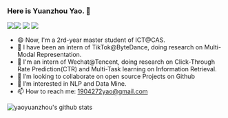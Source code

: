 ### Here is Yuanzhou Yao. 👋

<!--
**yaoyuanzhou/yaoyuanzhou** is a ✨ _special_ ✨ repository because its `README.md` (this file) appears on your GitHub profile.

Here are some ideas to get you started:

- 🔭 I’m currently working on ...

- 🌱 I’m currently learning ...

- 👯 I’m looking to collaborate on ...

- 🤔 I’m looking for help with ...

- 💬 Ask me about ...

- 📫 How to reach me: ...

- 😄 Pronouns: ...

- ⚡ c: ...
  -->
  
  [![](https://img.shields.io/badge/%E7%9F%A5%E4%B9%8E-Mr%20yao-blue?logo=zhihu)](https://www.zhihu.com/people/yao-mo-ren-21)[![](https://img.shields.io/badge/Google_Scholar-@Yuanzhou_Yao-success.svg?style=plastic&logo=google-scholar)](https://scholar.google.com/citations?user=6cOlJr0AAAAJ&hl=zh-CN) ![](https://img.shields.io/badge/Homepage-Yuanzhou_yao-yellow.svg?style=plastic) ![](https://img.shields.io/github/stars/yaoyuanzhou?affiliations=OWNER&style=social) 

- 😄 Now, I'm a 2rd-year master student of ICT@CAS.  
- 🔭 I have been an intern of TikTok@ByteDance, doing research on Multi-Modal Representation.
- 🔭 I'm an intern of Wechat@Tencent, doing research on Click-Through Rate Prediction(CTR) and Multi-Task learning on Information Retrieval.
- 👯 I’m looking to collaborate on open source Projects on Github
- 🌱 I’m interested in NLP and Data Mine.  
- 📫 How to reach me: [1904272yao@gmail.com](#)

![yaoyuanzhou's github stats](https://github-readme-stats.vercel.app/api?username=yaoyuanzhou&show_icons=true&theme=radical) 
